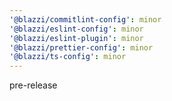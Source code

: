 ```yaml
---
'@blazzi/commitlint-config': minor
'@blazzi/eslint-config': minor
'@blazzi/eslint-plugin': minor
'@blazzi/prettier-config': minor
'@blazzi/ts-config': minor
---
```


pre-release
